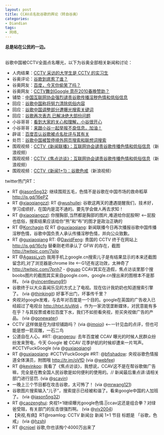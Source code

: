 ```yaml
---
layout: post
title: CCAV点名批谷歌的舆论（转自谷奥）
categories:
- Diandian
tags:
- 网络, 
---
```

<strong>总是站在公民的一边。</strong>
<br />
<br />
<p>谷歌中国被CCTV全面点名曝光，以下为谷奥全部相关新闻和讨论：</p>
<ul>
 <li>人肉结果：<a target="_blank" href="http://google.org.cn/2009/06/19/cctv-interview-cctv-guy/">CCTV 采访的大学生是 CCTV 的实习生</a></li>
 <li>谷奥评论：<a target="_blank" href="http://google.org.cn/2009/06/18/why-google-china/">谷歌到底惹了谁？</a></li>
 <li>谷奥网友：<a target="_blank" href="http://google.org.cn/2009/06/18/baidu-are-you-laughing/">百度，今天你偷笑了吗？</a></li>
 <li>谷奥网友：<a target="_blank" href="http://google.org.cn/2009/06/19/is-cctv-asking-for-money/">CCTV舞剑Google 意在2010春晚赞助？</a></li>
 <li>铺垫：<a target="_blank" href="http://google.org.cn/2009/06/18/google-china-porn-issue/">中国互联网协会强烈谴责谷歌传播淫秽色情和低俗信息</a></li>
 <li>回应：<a target="_blank" href="http://google.org.cn/2009/06/18/google-china-trying-to-avoid-porn-content/">谷歌中国称将努力清除低俗内容</a></li>
 <li>回应：<a target="_blank" href="http://google.org.cn/2009/06/18/google-china-spaming-some-keyword/">谷歌中国调整部分遭曝光搜索关键词</a></li>
 <li>回应：<a target="_blank" href="http://google.org.cn/2009/06/19/google-most-problem-were-solved/">谷歌再次表态 已解决绝大部份问题</a></li>
 <li>小谷哥哥：<a target="_blank" href="http://google.org.cn/2009/06/19/xiaogu-in-xiaonei/">看到大家的关心和理解，小谷很开心</a></li>
 <li>小谷哥哥：<a target="_blank" href="http://google.org.cn/2009/06/19/tell-google-about-porn/">来跟小谷一起举报不良信息，加油！</a></li>
 <li>辟谣：<a target="_blank" href="http://google.org.cn/2009/06/18/2009/06/18/baidu-nothing-to-do-with-google-cctv-issue/">百度否认谷歌被点名批评与其有关</a></li>
 <li>处罚：<a target="_blank" href="http://google.org.cn/2009/06/19/google-china-stop-search-oversea-websites/">谷歌中国被暂停境外网页搜索和联想词搜索</a></li>
 <li>围观视频：<a target="_blank" href="http://video.sina.com.cn/tech/i/v/2009-06-18/20096363.shtml">CCTV《新闻联播》：互联网协会谴责谷歌传播色情和低俗信息</a>（新浪视频）</li>
 <li>围观视频：<a target="_blank" href="http://video.sina.com.cn/tech/i/v/2009-06-18/20326366.shtml">CCTV《焦点访谈》：互联网协会谴责谷歌传播色情和低俗信息</a>（新浪视频）</li>
 <li>围观视频：<a target="_blank" href="http://video.sina.com.cn/tech/i/v/2009-06-18/23486368.shtml">CCTV《新闻1+1》：谷歌色戒</a>（新浪视频）</li>
</ul>
<p>twitter热门RT：</p>
<p> </p>
<ul>
 <li>RT @<a href="https://twitter.com/jason5ng32">jason5ng32</a>: 继续围观五毛，色情不是谷歌在中国市场的救命稻草 <a target="_blank" href="http://is.gd/16ePZ">http://is.gd/16ePZ</a></li>
 <li>RT @<a href="https://twitter.com/xiaoqiangzzl">xiaoqiangzzl</a>: RT @<a href="https://twitter.com/wushuilei">wushuilei</a>: 谷歌这两天的遭遇提醒我们，技术好，学习成绩好，在国内是混不通的。要先学会做人再去求知！</li>
 <li>RT @<a href="https://twitter.com/xiaoqiangzzl">xiaoqiangzzl</a>: 你搜胸部,当然都是胸部的图片,难道给你屁股啊! &lt;–屁股也低俗，搜索结果应该给你“熊”和“布”的图才是政治正确的</li>
 <li>RT @<a href="https://twitter.com/Korchagin">Korchagin</a> 叹 RT @<a href="https://twitter.com/guxiaoqiang">guxiaoqiang</a>: 新闻联播今日再次播报谷歌中国传播淫秽色情，谷歌中国负责人承认传播淫秽色情，并向公众致歉。</li>
 <li>RT @<a href="https://twitter.com/guxiaoqiang">guxiaoqiang</a> RT: @<a href="https://twitter.com/DavidFeng">DavidFeng</a>: 贵国的 CCTV 终于在网站上 <a target="_blank" href="http://is.gd/16cfg">http://is.gd/16cfg</a> 替秦刚老师承认了 GFW 的存在，截图 <a target="_blank" href="http://twitpic.com/7silp">http://twitpic.com/7silp</a></li>
 <li>RT @<a href="http://google.org.cn/Agassi_yzh">Agassi_yzh</a> 我用手机上google.cn搜索儿子是有结果显示的本来还截图留念的,对了浏览器是chrome lite &lt;–G1还有这功效，太神奇了</li>
 <li><a target="_blank" href="http://twitpic.com/7pnh7">http://twitpic.com/7pnh7</a> - @<a href="http://google.org.cn/guao">guao</a> CCAV其实在造假，焦点访谈里那个搜boobs图片的截图其实来自google.com，google.cn搜出来的图根本不是那样。 (via @<a href="http://google.org.cn/vincentleung91">vincentleung91</a>)</li>
 <li>谷歌终于以大众喜闻乐见的方式上了电视。现在估计我奶奶也知道搜索引擎了。 (via @<a href="http://google.org.cn/thinkingit">thinkingit</a>) 好事不出门，坏事传千里？</li>
 <li>央视对google发难，与去年对百度是一个目的。google在英国的广告收入已经超过了电视台 <a target="_blank" href="http://htxt.it/uWdj">http://htxt.it/uWdj</a> 。作为一家流氓垄断媒体，对民意能有多在乎？与其投票或者拉百度下水，我们不如拒看央视，拒买央视做广告的产品。 (via @<a href="http://google.org.cn/gonewater">gonewater</a>)</li>
 <li>CCTV 这样做是在为绿坝铺路吗？ (via @<a href="http://google.org.cn/imoioi">imoioi</a>) &lt;–一针见血的点评，但也可能是想一箭双雕，一石二鸟</li>
 <li>公道自在人心。#RT: @<a href="http://google.org.cn/rangerqu">rangerqu</a>: 去年百度被 CCAV 曝光的时候人民群众纷纷发来贺电，今天 Google 被 CCAV 花季护航的时候却遭来一片骂声。#CCTVFuckGoogle (via @<a href="http://google.org.cn/guxiaoqiang">guxiaoqiang</a>)</li>
 <li>RT @<a href="http://google.org.cn/guxiaoqiang">guxiaoqiang</a>: #CCTVFuckGoogle #RT: @<a href="http://google.org.cn/bfishadow">bfishadow</a>: 央视谷歌色情报道全体演员，附图哦 <a target="_blank" href="http://tr.im/oVfD">http://tr.im/oVfD</a> (via @<a href="http://google.org.cn/webfee">webfee</a>)</li>
 <li>RT @<a href="http://google.org.cn/kevinkoo">kevinkoo</a>: 我看了《焦点访谈》，我想说，CCAV这不是在帮谷歌做广告嘛，完全是在教全国人民谷歌是如何便利的使用的。// 新闻最后重点讲:请相关部门进行惩罚. (via @<a href="http://google.org.cn/scavin">scavin</a>) </li>
 <li>一晚上三个节目都在攻击谷歌，太可怖了！ (via @<a href="http://google.org.cn/mrwang121">mrwang121</a>)</li>
 <li>谷歌图片搜索输入“儿子”，搜索提示已经被和谐了。看来google中国的人加班了。 (via @<a href="http://google.org.cn/jason5ng32">jason5ng32</a>)</li>
 <li>RT @<a href="http://google.org.cn/caozenghui">caozenghui</a>: 央视1+1继续曝光google色情.||ccav这还是组合拳？对绿爸受阻，有关部门的反击很强烈啊。 (via @<a href="http://google.org.cn/viv2004">viv2004</a>)</li>
 <li>【央视,有病】RT@roamlog: CCTV 新闻台 新闻 1+1 节目 标题是 「谷歌，色戒」 (via @<a href="http://google.org.cn/hzsh">hzsh</a>)</li>
 <li>RT @<a href="http://google.org.cn/cnjoel">cnjoel</a> 谷歌,你也该掏个4000万出来了</li>
</ul>